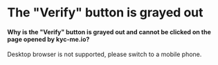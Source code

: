 # The "Verify" button is grayed out

#### Why is the "Verify" button is grayed out and cannot be clicked on the page opened by kyc-me.io?

Desktop browser is not supported, please switch to a mobile phone.
